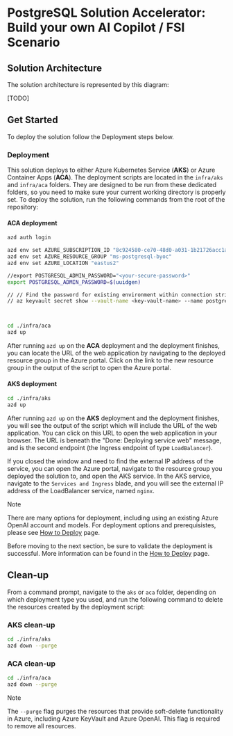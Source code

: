 # PostgreSQL Solution Accelerator: Build your own AI Copilot / FSI Scenario

## Solution Architecture

The solution architecture is represented by this diagram:

[TODO]

## Get Started

To deploy the solution follow the Deployment steps below.

### Deployment

This solution deploys to either Azure Kubernetes Service (**AKS**) or Azure Container Apps (**ACA**). The deployment scripts are located in the `infra/aks` and `infra/aca` folders. They are designed to be run from these dedicated folders, so you need to make sure your current working directory is properly set. To deploy the solution, run the following commands from the root of the repository:

#### ACA deployment

```bash
azd auth login

azd env set AZURE_SUBSCRIPTION_ID "8c924580-ce70-48d0-a031-1b21726acc1a"
azd env set AZURE_RESOURCE_GROUP "ms-postgresql-byoc"
azd env set AZURE_LOCATION "eastus2"

//export POSTGRESQL_ADMIN_PASSWORD="<your-secure-password>"
export POSTGRESQL_ADMIN_PASSWORD=$(uuidgen)

// // Find the password for existing environment within connection string
// az keyvault secret show --vault-name <key-vault-name> --name postgresql-connection --query value -o tsv)



cd ./infra/aca
azd up
```

After running `azd up` on the **ACA** deployment and the deployment finishes, you can locate the URL of the web application by navigating to the deployed resource group in the Azure portal. Click on the link to the new resource group in the output of the script to open the Azure portal.

#### AKS deployment

```bash
cd ./infra/aks
azd up
```

After running `azd up` on the **AKS** deployment and the deployment finishes, you will see the output of the script which will include the URL of the web application. You can click on this URL to open the web application in your browser. The URL is beneath the "Done: Deploying service web" message, and is the second endpoint (the Ingress endpoint of type `LoadBalancer`).

If you closed the window and need to find the external IP address of the service, you can open the Azure portal, navigate to the resource group you deployed the solution to, and open the AKS service. In the AKS service, navigate to the `Services and Ingress` blade, and you will see the external IP address of the LoadBalancer service, named `nginx`.

> [!NOTE]
> There are many options for deployment, including using an existing Azure OpenAI account and models. For deployment options and prerequisistes, please see [How to Deploy](./docs/deployment.md) page.

Before moving to the next section, be sure to validate the deployment is successful. More information can be found in the [How to Deploy](./docs/deployment.md) page.

## Clean-up

From a command prompt, navigate to the `aks` or `aca` folder, depending on which deployment type you used, and run the following command to delete the resources created by the deployment script:

### AKS clean-up

```bash
cd ./infra/aks
azd down --purge
```

### ACA clean-up

```bash
cd ./infra/aca
azd down --purge
```

> [!NOTE]
> The `--purge` flag purges the resources that provide soft-delete functionality in Azure, including Azure KeyVault and Azure OpenAI. This flag is required to remove all resources.
